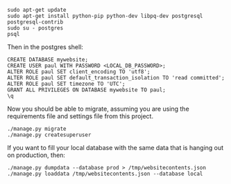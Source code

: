 ```
sudo apt-get update
sudo apt-get install python-pip python-dev libpq-dev postgresql postgresql-contrib
sudo su - postgres
psql
```

Then in the postgres shell:

```
CREATE DATABASE mywebsite;
CREATE USER paul WITH PASSWORD <LOCAL_DB_PASSWORD>;
ALTER ROLE paul SET client_encoding TO 'utf8';
ALTER ROLE paul SET default_transaction_isolation TO 'read committed';
ALTER ROLE paul SET timezone TO 'UTC';
GRANT ALL PRIVILEGES ON DATABASE mywebsite TO paul;
\q
```

Now you should be able to migrate, assuming you are using the requirements file and
settings file from this project.

```
./manage.py migrate
./manage.py createsuperuser
```

If you want to fill your local database with the same data that is hanging out on production, then:

```
./manage.py dumpdata --database prod > /tmp/websitecontents.json
./manage.py loaddata /tmp/websitecontents.json --database local

```